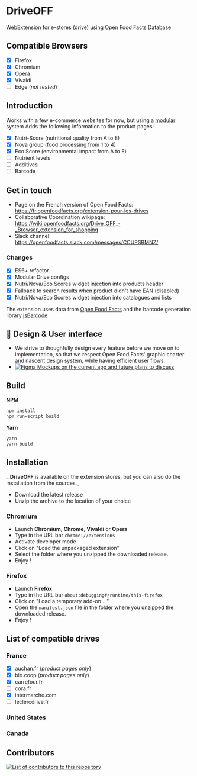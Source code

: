 # DriveOFF

WebExtension for e-stores (drive) using Open Food Facts Database

## Compatible Browsers

* [x] Firefox
* [x] Chromium
* [x] Opera
* [x] Vivaldi
* [ ] Edge (*not tested*)

## Introduction

Works with a few e-commerce websites for now, but using a [modular](./docs/drive_config.md) system
Adds the following information to the product pages:

* [x] Nutri-Score (nutritional quality from A to E)
* [x] Nova group (food processing from 1 to 4)
* [x] Eco Score (environmental impact from A to E)
* [ ] Nutrient levels
* [ ] Additives
* [ ] Barcode

## Get in touch
* Page on the French version of Open Food Facts: https://fr.openfoodfacts.org/extension-pour-les-drives
* Collaborative Coordination wikipage: https://wiki.openfoodfacts.org/Drive_OFF_-_Browser_extension_for_shopping
* Slack channel: https://openfoodfacts.slack.com/messages/CCUPSBMNZ/

### Changes
* [x] ES6+ refactor
* [x] Modular Drive configs
* [x] Nutri/Nova/Eco Scores widget injection into products header
* [x] Fallback to search results when product didn't have EAN (disabled)
* [x] Nutri/Nova/Eco Scores widget injection into catalogues and lists

The extension uses data from [Open Food Facts](https://world.openfoodfacts.org/) and the barcode generation library [jsBarcode](https://github.com/lindell/JsBarcode)

## 🎨 Design & User interface
- We strive to thoughfully design every feature before we move on to implementation, so that we respect Open Food Facts' graphic charter and nascent design system, while having efficient user flows.
- [![Figma](https://img.shields.io/badge/figma-%23F24E1E.svg?logo=figma&logoColor=white) Mockups on the current app and future plans to discuss](https://www.figma.com/design/DHvAhrqU1TBaVkzyTcqXOT/DriveOFF---Chrome-extension-for-shopping?m=auto&t=tdB5zkxiDiU0bMVh-6)


## Build

**NPM**

```sh
npm install
npm run-script build
```

**Yarn**

```sh
yarn
yarn build
```

## Installation

_ **DriveOFF** is available on the extension stores, but you can also do the installation from the sources._

* Download the latest release
* Unzip the archive to the location of your choice

### Chromium

* Launch **Chromium**, **Chrome**, **Vivaldi** or **Opera**
* Type in the URL bar `chrome://extensions`
* Activate developer mode
* Click on "Load the unpackaged extension"
* Select the folder where you unzipped the downloaded release.
* Enjoy !

### Firefox

* Launch **Firefox**
* Type in the URL bar `about:debugging#/runtime/this-firefox`
* Click on "Load a temporary add-on ..."
* Open the `manifest.json` file in the folder where you unzipped the downloaded release.
* Enjoy !

## List of compatible drives
### France
* [x] auchan.fr (*product pages only*)
* [x] bio.coop (*product pages only*)
* [x] carrefour.fr
* [ ] cora.fr
* [x] intermarche.com
* [ ] leclercdrive.fr
### United States
### Canada

## Contributors

<a href="https://github.com/openfoodfacts/DriveOFF/graphs/contributors">
  <img alt="List of contributors to this repository" src="https://contrib.rocks/image?repo=openfoodfacts/DriveOFF" />
</a>
